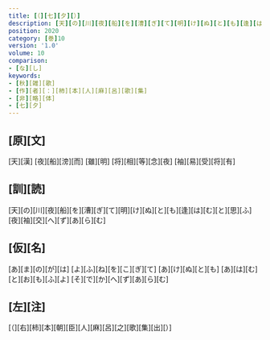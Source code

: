 ```yaml
---
title: [（][七][夕][）]
description: [天][の][川][夜][船][を][漕][ぎ][て][明][け][ぬ][と][も][逢][は][む][と][思][ふ][夜][袖][交][へ][ず][あ][ら][む]
position: 2020
category: [巻]10
version: '1.0'
volume: 10
comparison:
- [な][し]
keywords:
- [秋][雑][歌]
- [作][者][：][柿][本][人][麻][呂][歌][集]
- [非][略][体]
- [七][夕]
---
```


## [原][文]

[天][漢] [夜][船][滂][而] [雖][明] [将][相][等][念][夜] [袖][易][受][将][有]

## [訓][読]

[天][の][川][夜][船][を][漕][ぎ][て][明][け][ぬ][と][も][逢][は][む][と][思][ふ][夜][袖][交][へ][ず][あ][ら][む]

## [仮][名]

[あ][ま][の][が][は] [よ][ふ][ね][を][こ][ぎ][て] [あ][け][ぬ][と][も] [あ][は][む][と][お][も][ふ][よ] [そ][で][か][へ][ず][あ][ら][む]

## [左][注]

[（][右][柿][本][朝][臣][人][麻][呂][之][歌][集][出][）]
